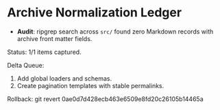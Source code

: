# Archive Normalization Ledger

- **Audit**: ripgrep search across `src/` found zero Markdown records with archive front matter
  fields.

Status: 1/1 items captured.

Delta Queue:

1. Add global loaders and schemas.
2. Create pagination templates with stable permalinks.

Rollback: git revert 0ae0d7d428ecb463e6509e8fd20c26105b14465a
